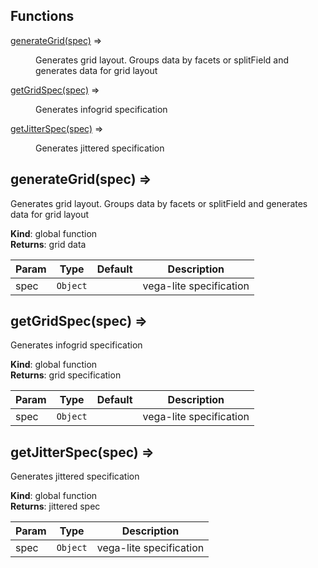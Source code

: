 ## Functions

<dl>
<dt><a href="#generateGrid">generateGrid(spec)</a> ⇒</dt>
<dd><p>Generates grid layout. 
Groups data by facets or splitField and generates data for grid layout</p>
</dd>
<dt><a href="#getGridSpec">getGridSpec(spec)</a> ⇒</dt>
<dd><p>Generates infogrid specification</p>
</dd>
<dt><a href="#getJitterSpec">getJitterSpec(spec)</a> ⇒</dt>
<dd><p>Generates jittered specification</p>
</dd>
</dl>

<a name="generateGrid"></a>

## generateGrid(spec) ⇒
Generates grid layout. 
Groups data by facets or splitField and generates data for grid layout

**Kind**: global function  
**Returns**: grid data  

| Param | Type | Default | Description |
| --- | --- | --- | --- |
| spec | <code>Object</code> |  | vega-lite specification |

<a name="getGridSpec"></a>

## getGridSpec(spec) ⇒
Generates infogrid specification

**Kind**: global function  
**Returns**: grid specification  

| Param | Type | Default | Description |
| --- | --- | --- | --- |
| spec | <code>Object</code> |  | vega-lite specification |

<a name="getJitterSpec"></a>

## getJitterSpec(spec) ⇒
Generates jittered specification

**Kind**: global function  
**Returns**: jittered spec  

| Param | Type | Description |
| --- | --- | --- |
| spec | <code>Object</code> | vega-lite specification |

